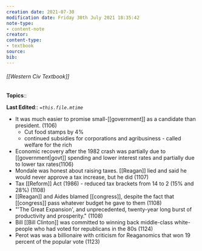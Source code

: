 ```yaml
---
creation date: 2021-07-30
modification date: Friday 30th July 2021 18:35:42
note-type: 
- content-note
creator:
content-type:
- textbook
source:
bib:
---
```


###### [[Western Civ Textbook]]

**Topics**::  

**Last Edited**:: *`=this.file.mtime`*

- It was much easier to promise small-[[government]] as a candidate than president. (1106)
  - Cut food stamps by 4%
  - continued subsidies for corporations and agribusiness - called welfare for the rich
- Economic recovery after the 1982 crash was partially due to [[government|govt]] spending and lower interest rates and partially due to lower tax rates(1106)
- Mondale was honest about raising taxes. [[Reagan]] lied and said he would never approve a tax increase, but he did (1107)
- Tax [[Reform]] Act (1986) - reduced tax brackets from 14 to 2 (15% and 28%) (1108)
- [[Reagan]] and Aides blamed [[congress]], despite the fact that [[congress]] pass whatever budget he gave to them (1108)
- "'The Great Expansion', and unprecedented, twenty-year long burst of productivity and prosperity." (1108)
- Bill [[Bill Clinton]] was committed to winning back middle-class white-people who had voted for republicans in the 80s (1124)
- Perot was was a billionaire with criticism for Reaganomics that won 19 percent of the popular vote (1123)


